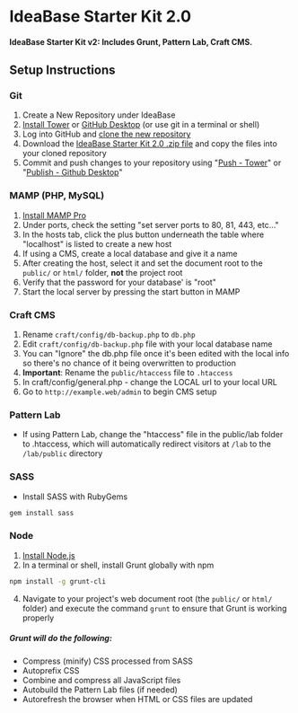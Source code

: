 # IdeaBase Starter Kit 2.0

#### IdeaBase Starter Kit v2: Includes Grunt, Pattern Lab, Craft CMS.

## Setup Instructions

### Git

1.  Create a New Repository under IdeaBase
2.  [Install Tower](https://www.git-tower.com/) or [GitHub Desktop](https://desktop.github.com/) (or use git in a terminal or shell)
3.  Log into GitHub and [clone the new repository](https://help.github.com/articles/cloning-a-repository/)
4.  Download the [IdeaBase Starter Kit 2.0 .zip file](https://github.com/ideabase/starter_kit2/archive/master.zip) and copy the files into your cloned repository
5.  Commit and push changes to your repository using "[Push - Tower](https://www.git-tower.com/help/mac/branches-and-tags/push)" or "[Publish - Github Desktop](https://services.github.com/on-demand/github-desktop/push-with-github-desktop)"

### MAMP (PHP, MySQL)

1.  [Install MAMP Pro](https://www.mamp.info/en/mamp-pro/)
2.  Under ports, check the setting "set server ports to 80, 81, 443, etc..."
3.  In the hosts tab, click the plus button underneath the table where "localhost" is listed to create a new host
4.  If using a CMS, create a local database and give it a name
5.  After creating the host, select it and set the document root to the `public/` or `html/` folder, **not** the project root
6.  Verify that the password for your database' is "root"
7.  Start the local server by pressing the start button in MAMP

### Craft CMS

1.  Rename `craft/config/db-backup.php` to `db.php`
2.  Edit `craft/config/db-backup.php` file with your local database name
3.  You can "Ignore" the db.php file once it's been edited with the local info so there's no chance of it being overwritten to production
4.  **Important**: Rename the `public/htaccess` file to `.htaccess`
5.  In craft/config/general.php - change the LOCAL url to your local URL
6.  Go to `http://example.web/admin` to begin CMS setup

### Pattern Lab

-   If using Pattern Lab, change the "htaccess" file in the public/lab folder to .htaccess, which will automatically redirect visitors at `/lab` to the `/lab/public` directory

### SASS

-   Install SASS with RubyGems

```sh
gem install sass
```

### Node

1.  [Install Node.js](https://nodejs.org/en/download/)
2.  In a terminal or shell, install Grunt globally with npm

```sh
npm install -g grunt-cli
```

4.  Navigate to your project's web document root (the `public/` or `html/` folder) and execute the command `grunt` to ensure that Grunt is working properly

##### Grunt will do the following:

-   Compress (minify) CSS processed from SASS
-   Autoprefix CSS
-   Combine and compress all JavaScript files
-   Autobuild the Pattern Lab files (if needed)
-   Autorefresh the browser when HTML or CSS files are updated

[comment]: # (TODO: Fix critical CSS)

